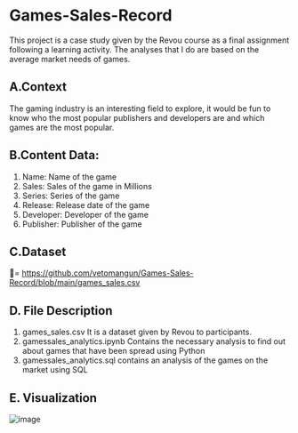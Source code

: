 # Games-Sales-Record
This project is a case study given by the Revou course as a final assignment following a learning activity. The analyses that I do are based on the average market needs of games.

## A.Context
The gaming industry is an interesting field to explore, it would be fun to know who the most popular publishers and developers are and which games are the most popular.
## B.Content Data:
1. Name: Name of the game
2. Sales: Sales of the game in Millions
3. Series: Series of the game
4. Release: Release date of the game
5. Developer: Developer of the game
6. Publisher: Publisher of the game
## C.Dataset
🔗= https://github.com/vetomangun/Games-Sales-Record/blob/main/games_sales.csv

## D. File Description
1. games_sales.csv
It is a dataset given by Revou to participants.
2. gamessales_analytics.ipynb
Contains the necessary analysis to find out about games that have been spread using Python
4. gamessales_analytics.sql
contains an analysis of the games on the market using SQL

## E. Visualization

![image](https://github.com/vetomangun/Games-Sales-Record/assets/138031127/bc184f1b-46b9-4588-b113-6cfa34090149)


